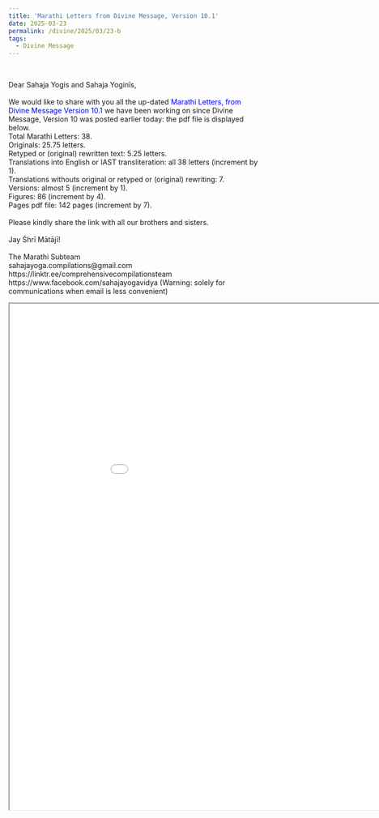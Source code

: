 ```yaml
---
title: 'Marathi Letters from Divine Message, Version 10.1'
date: 2025-03-23
permalink: /divine/2025/03/23-b
tags:
  - Divine Message
---
```


<br>

<p>
Dear Sahaja Yogis and Sahaja Yoginīs,<br>
<br>
We would like to share with you all the up-dated <font color="blue">Marathi Letters, from Divine Message Version 10.1</font> we have been working on since Divine Message, Version 10 was posted earlier today: the pdf file is displayed below.<br>
Total Marathi Letters: 38.<br>
Originals: 25.75 letters.<br>
Retyped or (original) rewritten text: 5.25 letters.<br>
Translations into English or IAST transliteration: all 38 letters (increment by 1).<br>
Translations withouts original or retyped or (original) rewriting: 7.<br>
Versions: almost 5 (increment by 1).<br>
Figures: 86 (increment by 4).<br>
Pages pdf file: 142 pages (increment by 7).<br>
<br>
Please kindly share the link with all our brothers and sisters.<br>
<br>
Jay Śhrī Mātājī!<br>
<br>
The Marathi Subteam<br>
sahajayoga.compilations@gmail.com<br>
https://linktr.ee/comprehensivecompilationsteam<br>
https://www.facebook.com/sahajayogavidya (Warning: solely for communications when email is less convenient)<br> 
</p>

<iframe src="/pdf2/src/#https://pub-0acf3a4aadfd401894e2ec0ae0b5eaf3.r2.dev/Marathi_Letters_from_Divine_Message_Version_10.1_2025_0323_BroWsinG-_MS.pdf" width="1000px" height="1000px"></iframe>
